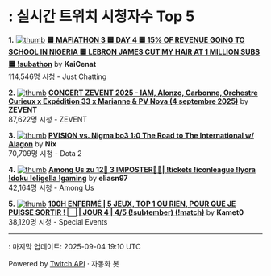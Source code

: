 # : 실시간 트위치 시청자수 Top 5

**1.** [![thumb](https://static-cdn.jtvnw.net/previews-ttv/live_user_kaicenat-320x180.jpg)](https://twitch.tv/KaiCenat)
**[🟦 MAFIATHON 3 🟦 DAY 4 🟦 15% OF REVENUE GOING TO SCHOOL IN NIGERIA 🟦 LEBRON JAMES CUT MY HAIR AT 1 MILLION SUBS 🟦 !subathon](https://twitch.tv/KaiCenat)** by **KaiCenat**<br>114,546명 시청  - Just Chatting

**2.** [![thumb](https://static-cdn.jtvnw.net/previews-ttv/live_user_zevent-320x180.jpg)](https://twitch.tv/ZEVENT)
**[CONCERT ZEVENT 2025 - IAM, Alonzo, Carbonne, Orchestre Curieux x Expédition 33 x Marianne & PV Nova (4 septembre 2025)](https://twitch.tv/ZEVENT)** by **ZEVENT**<br>87,622명 시청  - ZEVENT

**3.** [![thumb](https://static-cdn.jtvnw.net/previews-ttv/live_user_nix-320x180.jpg)](https://twitch.tv/Nix)
**[PVISION vs. Nigma bo3 1:0 The Road to The International w/ Alagon](https://twitch.tv/Nix)** by **Nix**<br>70,709명 시청  - Dota 2

**4.** [![thumb](https://static-cdn.jtvnw.net/previews-ttv/live_user_eliasn97-320x180.jpg)](https://twitch.tv/eliasn97)
**[Among Us zu 12🤯 3 IMPOSTER🤬🔥|  !tickets !iconleague !lyora !doku !eligella !gaming](https://twitch.tv/eliasn97)** by **eliasn97**<br>42,164명 시청  - Among Us

**5.** [![thumb](https://static-cdn.jtvnw.net/previews-ttv/live_user_kamet0-320x180.jpg)](https://twitch.tv/Kamet0)
**[100H ENFERMÉ | 5 JEUX, TOP 1 OU RIEN, POUR QUE JE PUISSE SORTIR ! ⬜️ | JOUR 4 | 4/5 (!subtember) (!match)](https://twitch.tv/Kamet0)** by **Kamet0**<br>38,120명 시청  - Special Events


---
: 마지막 업데이트: 2025-09-04 19:10 UTC

Powered by [Twitch API](https://dev.twitch.tv/docs/api/reference) · 자동화 봇